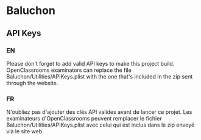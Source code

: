 # Baluchon

## API Keys

### EN
Please don't forget to add valid API keys to make this project build. OpenClassrooms examinators can replace the file Baluchon/Utilities/APIKeys.plist with the one that's included in the zip sent through the website.

### FR
N'oubliez pas d'ajouter des clés API valides avant de lancer ce projet. Les examinateurs d'OpenClassrooms peuvent remplacer le fichier Baluchon/Utilities/APIKeys.plist avec celui qui est inclus dans le zip envoyé via le site web.

